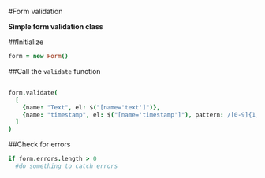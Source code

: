 #Form validation

**Simple form validation class**

##Initialize
```coffeescript
form = new Form()
```

##Call the ```validate``` function

```coffeescript

form.validate(
  [
    {name: "Text", el: $("[name='text']")},
    {name: "timestamp", el: $("[name='timestamp']"), pattern: /[0-9]{1,2}:[0-9]{1,2}:[0-9]{1,2}/}
  ]
)
```

##Check for errors

```coffeescript
if form.errors.length > 0
  #do something to catch errors
```
